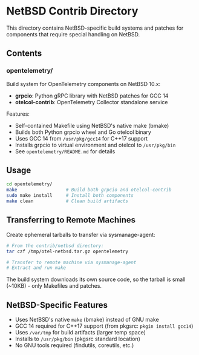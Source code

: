 # NetBSD Contrib Directory

This directory contains NetBSD-specific build systems and patches for components that require special handling on NetBSD.

## Contents

### opentelemetry/
Build system for OpenTelemetry components on NetBSD 10.x:
- **grpcio**: Python gRPC library with NetBSD patches for GCC 14
- **otelcol-contrib**: OpenTelemetry Collector standalone service

Features:
- Self-contained Makefile using NetBSD's native make (bmake)
- Builds both Python grpcio wheel and Go otelcol binary
- Uses GCC 14 from `/usr/pkg/gcc14` for C++17 support
- Installs grpcio to virtual environment and otelcol to `/usr/pkg/bin`
- See `opentelemetry/README.md` for details

## Usage

```sh
cd opentelemetry/
make                  # Build both grpcio and otelcol-contrib
sudo make install     # Install both components
make clean            # Clean build artifacts
```

## Transferring to Remote Machines

Create ephemeral tarballs to transfer via sysmanage-agent:

```sh
# From the contrib/netbsd directory:
tar czf /tmp/otel-netbsd.tar.gz opentelemetry

# Transfer to remote machine via sysmanage-agent
# Extract and run make
```

The build system downloads its own source code, so the tarball is small (~10KB) - only Makefiles and patches.

## NetBSD-Specific Features

- Uses NetBSD's native `make` (bmake) instead of GNU make
- GCC 14 required for C++17 support (from pkgsrc: `pkgin install gcc14`)
- Uses `/var/tmp` for build artifacts (larger temp space)
- Installs to `/usr/pkg/bin` (pkgsrc standard location)
- No GNU tools required (findutils, coreutils, etc.)
